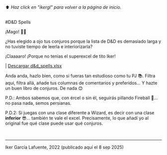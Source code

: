 ⬆️ _Haz click en "ikergl" para volver a la página de inicio._ <br><br>

#D&D Spells

¡Mago! 🧙‍♂️

¿Has elegido a ojo tus conjuros porque la lista de D&D es demasiado larga y no tuviste tiempo de leerla e interiorizarla?

¡Claaaaro! ¡Porque no tenías el superexcel de tito Iker!

| [Descargar d&d_spells.xlsx](d&d_spells.xlsx)

Anda anda, hazlo bien, como si fueras tan estudioso como tu PJ 📚.
Filtra aquí, filtra allá, añade tus columnas de comentarios y preferidos... Y hazte un buen libro de conjuros.
De nada 😊

P.D.: Ambos sabemos que, con ércel o sin él, seguirás pillando Fireball 🤣... no pasa nada, semos persianas.

P.D.2: Si juegas con una clase diferente a Wizard, es decir con una clase **inferior** 😎... también te vale el excel. Precisamente, lo que añadí yo al original fue qué clase puede usar qué conjuros.

<br>

___
Iker García Lafuente, 2022 (publicado aquí el 8 sep 2025)

